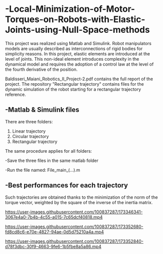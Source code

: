 # -Local-Minimization-of-Motor-Torques-on-Robots-with-Elastic-Joints-using-Null-Space-methods

This project was realized using Matlab and Simulink.
Robot manipulators models are usually described as interconnections of rigid bodies for simplicity reasons. In this project, elastic elements are introduced at the level of joints. This non-ideal element introduces complexity in the dynamical model and requires the adoption of a control law at the level of the fourth derivative of the position.

Baldisseri_Maiani_Robotics_II_Project-2.pdf contains the full report of the project.
The repository "Rectangular trajectory" contains files for the dynamic simulation of the robot starting for a rectangular trajectory reference.



## -Matlab & Simulink files

There are three folders: 
1) Linear trajectory
2) Circular trajectory
3) Rectangular trajectory

The same procedure applies for all folders:

-Save the three files in the same matlab folder

-Run the file named: File_main_(...).m 

## -Best performances for each trajectory

Such trajectories are obtained thanks to the minimization of the norm of the torque vector, weighted by the square of the inverse of the inertia matrix. 

https://user-images.githubusercontent.com/100837287/173346341-3067e4a0-7b4b-4c55-a015-7c65dcf40818.mp4


https://user-images.githubusercontent.com/100837287/173352680-fd8cd8c6-e70e-4827-94ae-0d5d75210a4a.mp4


https://user-images.githubusercontent.com/100837287/173352840-d78f3dbc-30f9-4663-9fe6-1b5fbe8a5a86.mp4


